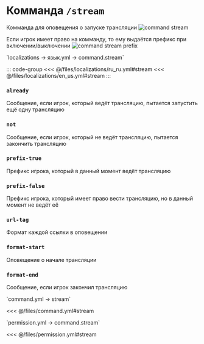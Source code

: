 # Комманда `/stream`

Комманда для оповещения о запуске трансляции
![command stream](/commandstream.png)

Если игрок имеет право на комманду, то ему выдаётся префикс при включении/выключении
![command stream prefix](/commandstreamprefix.png)

[//]: # (localization)
<!--@include: @/parts/words.md#localization--> 
<!--@include: @/parts/words.md#path--> `localizations → язык.yml → command.stream`

<!--@include: @/parts/words.md#default--> 

::: code-group
<<< @/files/localizations/ru_ru.yml#stream
<<< @/files/localizations/en_us.yml#stream
:::

### `already`

Сообщение, если игрок, который ведёт трансляцию, пытается запустить ещё одну трансляцию

### `not`

Сообщение, если игрок, который не ведёт трансляцию, пытается закончить трансляцию

### `prefix-true`

Префикс игрока, который в данный момент ведёт трансляцию

### `prefix-false`

Префикс игрока, который имеет право вести трансляцию, но в данный момент не ведёт её

### `url-tag`

Формат каждой ссылки в оповещении

### `format-start`

Оповещение о начале трансляции

### `format-end`

Сообщение, если игрок закончил трансляцию

[//]: # (command.yml)
<!--@include: @/parts/words.md#setting-->
<!--@include: @/parts/words.md#path--> `command.yml → stream`

<!--@include: @/parts/words.md#default-->
<<< @/files/command.yml#stream

<!--@include: @/parts/enable.md-->
<!--@include: @/parts/range.md-->
<!--@include: @/parts/aliases.md-->
<!--@include: @/parts/destination.md-->
<!--@include: @/parts/cooldown.md-->
<!--@include: @/parts/sound.md-->

[//]: # (permission.yml)
<!--@include: @/parts/words.md#permission-->
<!--@include: @/parts/words.md#path--> `permission.yml → command.stream`

<!--@include: @/parts/words.md#default-->
<<< @/files/permission.yml#stream

<!--@include: @/parts/permission/permissionTier3.md-->
<!--@include: @/parts/permission/cooldown.md-->
<!--@include: @/parts/permission/sound.md-->

